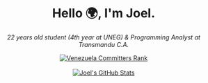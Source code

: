 <div align="center">
  <h1><strong>Hello 🌍, I'm Joel.</strong></h1>
  <p><em>22 years old student (4th year at UNEG) & Programming Analyst at Transmandu C.A.</em></p>
  <a href="https://user-badge.committers.top/venezuela/joelabreurojas" target="_blank"><img alt="Venezuela Committers Rank" src="https://user-badge.committers.top/venezuela/joelabreurojas.svg"></a>
</div>

<br>

<div align="center">
    <a href="#"><img alt="Joel's GitHub Stats" src="https://github-readme-stats.vercel.app/api?username=joelabreurojas&show_icons=true&rank_icon=percentile&theme=nord"></a>
</div>

<!--
**j4breu/j4breu** is a ✨ _special_ ✨ repository because its `README.md` (this file) appears on your GitHub profile.

Here are some ideas to get you started:

- 🔭 I’m currently working on ...
- 🌱 I’m currently learning ...
- 👯 I’m looking to collaborate on ...
- 🤔 I’m looking for help with ...
- 💬 Ask me about ...
- 📫 How to reach me: ...
- 😄 Pronouns: ...
- ⚡ Fun fact: ...
-->
